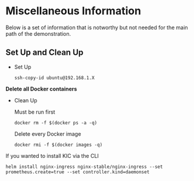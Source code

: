 # Miscellaneous Information
Below is a set of information that is notworthy but not needed for the main path of the demonstration.


## Set Up and Clean Up

- Set Up
    ```
    ssh-copy-id ubuntu@192.168.1.X
    ```
**Delete all Docker containers**

- Clean Up
  
    Must be run first

    ```
    docker rm -f $(docker ps -a -q)
    ```

    Delete every Docker image
    ```
    docker rmi -f $(docker images -q)
    ```
If you wanted to install KIC via the CLI

```
helm install nginx-ingress nginx-stable/nginx-ingress --set prometheus.create=true --set controller.kind=daemonset
```
